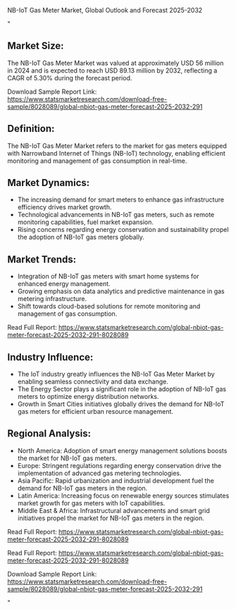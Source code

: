 NB-IoT Gas Meter Market, Global Outlook and Forecast 2025-2032

"<h2>Market Size:</h2>
<p>The NB-IoT Gas Meter Market was valued at approximately USD 56 million in 2024 and is expected to reach USD 89.13 million by 2032, reflecting a CAGR of 5.30% during the forecast period.</p>
<p>Download Sample Report Link: <a href='https://www.statsmarketresearch.com/download-free-sample/8028089/global-nbiot-gas-meter-forecast-2025-2032-291'>https://www.statsmarketresearch.com/download-free-sample/8028089/global-nbiot-gas-meter-forecast-2025-2032-291</a></p>

<h2>Definition:</h2>
<p>The NB-IoT Gas Meter Market refers to the market for gas meters equipped with Narrowband Internet of Things (NB-IoT) technology, enabling efficient monitoring and management of gas consumption in real-time.</p>

<h2>Market Dynamics:</h2>
<ul>
  <li>The increasing demand for smart meters to enhance gas infrastructure efficiency drives market growth.</li>
  <li>Technological advancements in NB-IoT gas meters, such as remote monitoring capabilities, fuel market expansion.</li>
  <li>Rising concerns regarding energy conservation and sustainability propel the adoption of NB-IoT gas meters globally.</li>
</ul>

<h2>Market Trends:</h2>
<ul>
  <li>Integration of NB-IoT gas meters with smart home systems for enhanced energy management.</li>
  <li>Growing emphasis on data analytics and predictive maintenance in gas metering infrastructure.</li>
  <li>Shift towards cloud-based solutions for remote monitoring and management of gas consumption.</li>
</ul>
<p>Read Full Report: <a href='https://www.statsmarketresearch.com/global-nbiot-gas-meter-forecast-2025-2032-291-8028089'>https://www.statsmarketresearch.com/global-nbiot-gas-meter-forecast-2025-2032-291-8028089</a></p>

<h2>Industry Influence:</h2>
<ul>
  <li>The IoT industry greatly influences the NB-IoT Gas Meter Market by enabling seamless connectivity and data exchange.</li>
  <li>The Energy Sector plays a significant role in the adoption of NB-IoT gas meters to optimize energy distribution networks.</li>
  <li>Growth in Smart Cities initiatives globally drives the demand for NB-IoT gas meters for efficient urban resource management.</li>
</ul>

<h2>Regional Analysis:</h2>
<ul>
  <li>North America: Adoption of smart energy management solutions boosts the market for NB-IoT gas meters.</li>
  <li>Europe: Stringent regulations regarding energy conservation drive the implementation of advanced gas metering technologies.</li>
  <li>Asia Pacific: Rapid urbanization and industrial development fuel the demand for NB-IoT gas meters in the region.</li>
  <li>Latin America: Increasing focus on renewable energy sources stimulates market growth for gas meters with IoT capabilities.</li>
  <li>Middle East & Africa: Infrastructural advancements and smart grid initiatives propel the market for NB-IoT gas meters in the region.</li>
</ul>
<p>Read Full Report: <a href='https://www.statsmarketresearch.com/global-nbiot-gas-meter-forecast-2025-2032-291-8028089'>https://www.statsmarketresearch.com/global-nbiot-gas-meter-forecast-2025-2032-291-8028089</a></p>

<p>Read Full Report: <a href='https://www.statsmarketresearch.com/global-nbiot-gas-meter-forecast-2025-2032-291-8028089'>https://www.statsmarketresearch.com/global-nbiot-gas-meter-forecast-2025-2032-291-8028089</a></p>
<p>Download Sample Report Link: <a href='https://www.statsmarketresearch.com/download-free-sample/8028089/global-nbiot-gas-meter-forecast-2025-2032-291'>https://www.statsmarketresearch.com/download-free-sample/8028089/global-nbiot-gas-meter-forecast-2025-2032-291</a></p>"
